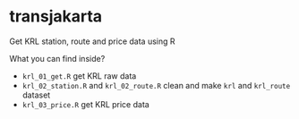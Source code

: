 # transjakarta
Get KRL station, route and price data using R

What you can find inside?

* `krl_01_get.R` get KRL raw data
* `krl_02_station.R` and `krl_02_route.R` clean and make `krl` and `krl_route` dataset
* `krl_03_price.R` get KRL price data